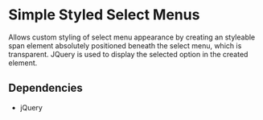 Simple Styled Select Menus
========================
Allows custom styling of select menu appearance by creating an styleable span element absolutely positioned beneath the select menu, which is transparent. JQuery is used to display the selected option in the created element. 

Dependencies 
-----------
* jQuery


